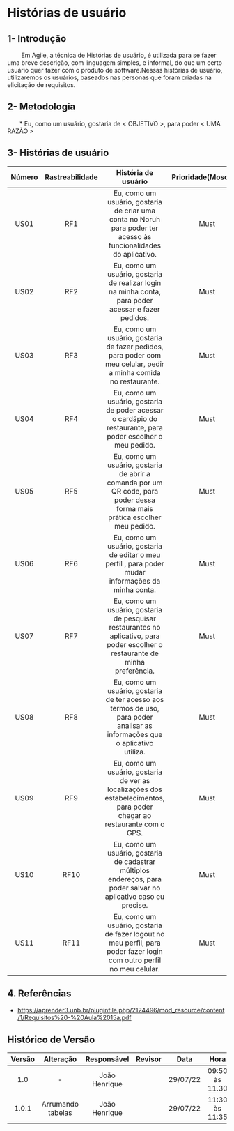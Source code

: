 # Histórias de usuário

## 1- Introdução
&emsp;&emsp; Em Agile, a técnica de Histórias de usuário, é utilizada para se fazer uma breve descrição, com linguagem simples, e informal, do que um certo usuário quer fazer com o produto de software.Nessas histórias de usuário, utilizaremos os usuários, baseados nas personas que foram criadas na elicitação de requisitos.

## 2- Metodologia
&emsp;&emsp;* Eu, como um usuário, gostaria de < OBJETIVO >, para poder < UMA RAZÃO >
## 3- Histórias de usuário

| Número | Rastreabilidade | História de usuário| Prioridade(MoscoW)|
| :------: | :------------------------------------------------:|:--------:|:--------:|
| US01 | RF1 | Eu, como um usuário, gostaria de criar uma conta no Noruh para poder ter acesso às funcionalidades do aplicativo.| Must|
| US02 | RF2 | Eu, como um usuário, gostaria de realizar login na minha conta, para poder acessar e fazer pedidos.| Must|
| US03 | RF3 | Eu, como um usuário, gostaria de fazer pedidos, para poder com meu celular, pedir a minha comida no restaurante. | Must|
| US04 | RF4 | Eu, como um usuário, gostaria de poder acessar o cardápio do restaurante, para poder escolher o meu pedido.| Must|
| US05 | RF5 | Eu, como um usuário, gostaria de abrir a comanda por um QR code, para poder dessa forma mais prática escolher meu pedido.| Must|
| US06 | RF6 | Eu, como um usuário, gostaria de editar o meu perfil , para poder mudar informações da minha conta.| Must|
| US07 | RF7 | Eu, como um usuário, gostaria de pesquisar restaurantes no aplicativo, para poder escolher o restaurante de minha preferência.| Must|
| US08 | RF8 | Eu, como um usuário, gostaria de ter acesso aos termos de uso, para poder analisar as informações que o aplicativo utiliza.| Must|
| US09 | RF9 | Eu, como um usuário, gostaria de ver as localizações dos estabelecimentos, para poder chegar ao restaurante com o GPS.| Must|
| US10 | RF10 | Eu, como um usuário, gostaria de cadastrar múltiplos endereços, para poder salvar no aplicativo caso eu precise.| Must|
| US11 | RF11 | Eu, como um usuário, gostaria de fazer logout no meu perfil, para poder fazer login com outro perfil no meu celular.| Must|

## 4. Referências

- https://aprender3.unb.br/pluginfile.php/2124496/mod_resource/content/1/Requisitos%20-%20Aula%2015a.pdf

## Histórico de Versão

| Versão |      Alteração      | Responsável |           Revisor            |   Data   | Hora  |
| :----: | :-----------------: | :---------: | :--------------------------: | :------: | :------: |
|  1.0   |          -          |    João Henrique    |                      | 29/07/22 |09:50 às 11.30 |
|  1.0.1   |Arrumando tabelas  |    João Henrique    |                      | 29/07/22 |11:30 às 11:35 |
